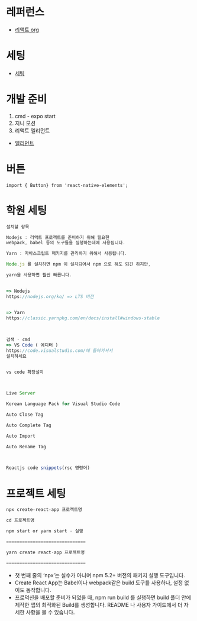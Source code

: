 # 레퍼런스
* [리액트 org](https://ko.reactjs.org/)

# 세팅
* [세팅](https://github.com/ha-jae-geun/jaegeunha/blob/master/Setting/Expo/README.md)

# 개발 준비
1. cmd - expo start
2. 지니 모션
3. 리액트 엘리먼트
  * [앨리먼트](https://react-native-elements.github.io/react-native-elements/docs/avatar.html)

# 버튼
```react
import { Button} from 'react-native-elements';
```

# 학원 세팅
```javascript
설치할 항목

Nodejs : 리액트 프로젝트를 준비하기 위해 필요한 
webpack, babel 등의 도구들을 실행하는데에 사용됩니다.

Yarn : 자바스크립트 패키지를 관리하기 위해서 사용됩니다.

Node.js 를 설치하면 npm 이 설치되어서 npm 으로 해도 되긴 하지만,

yarn을 사용하면 훨씬 빠릅니다.

​
=> Nodejs
https://nodejs.org/ko/ => LTS 버전

​
=> Yarn
https://classic.yarnpkg.com/en/docs/install#windows-stable

​

검색 - cmd
=> VS Code ( 에디터 )
https://code.visualstudio.com/에 들어가셔서 
설치하세요


vs code 확장설치

​

Live Server

Korean Language Pack for Visual Studio Code

Auto Close Tag

Auto Complete Tag

Auto Import 

Auto Rename Tag

​

Reactjs code snippets(rsc 명령어)
```

# 프로젝트 세팅
```javascript
npx create-react-app 프로젝트명

cd 프로젝트명

npm start or yarn start - 실행

==============================

yarn create react-app 프로젝트명

==============================
```
* 첫 번째 줄의 ‘npx’는 실수가 아니며 npm 5.2+ 버전의 패키지 실행 도구입니다.
* Create React App는 Babel이나 webpack같은 build 도구를 사용하나, 설정 없이도 동작합니다.
* 프로덕션을 배포할 준비가 되었을 때, npm run build 를 실행하면 build 폴더 안에 제작한 앱의 최적화된 Build를 생성합니다. README 나 사용자 가이드에서 더 자세한 사항을 볼 수 있습니다.


